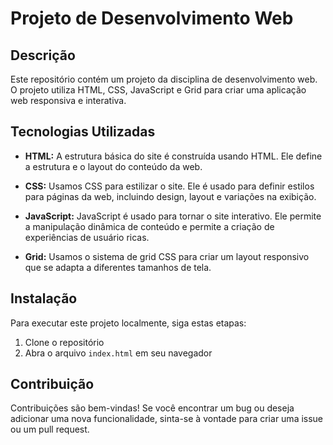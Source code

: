 # Projeto de Desenvolvimento Web

## Descrição

Este repositório contém um projeto da disciplina de desenvolvimento web. O projeto utiliza HTML, CSS, JavaScript e Grid para criar uma aplicação web responsiva e interativa.

## Tecnologias Utilizadas

- **HTML:** A estrutura básica do site é construída usando HTML. Ele define a estrutura e o layout do conteúdo da web.

- **CSS:** Usamos CSS para estilizar o site. Ele é usado para definir estilos para páginas da web, incluindo design, layout e variações na exibição.

- **JavaScript:** JavaScript é usado para tornar o site interativo. Ele permite a manipulação dinâmica de conteúdo e permite a criação de experiências de usuário ricas.

- **Grid:** Usamos o sistema de grid CSS para criar um layout responsivo que se adapta a diferentes tamanhos de tela.

## Instalação

Para executar este projeto localmente, siga estas etapas:

1. Clone o repositório
2. Abra o arquivo `index.html` em seu navegador

## Contribuição

Contribuições são bem-vindas! Se você encontrar um bug ou deseja adicionar uma nova funcionalidade, sinta-se à vontade para criar uma issue ou um pull request.


